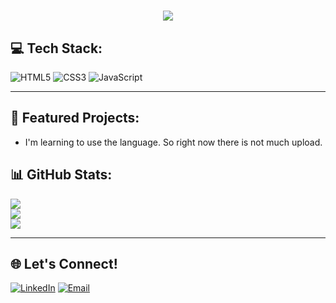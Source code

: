 <!-- Show the name -->
<h1 align="center">
    <img src="https://readme-typing-svg.herokuapp.com/?font=Righteous&size=35&center=true&vCenter=true&width=350&height=70&duration=5000&lines=Hi+There!+👋;+I'm+Irene+Frias!;&background=ffffff&color=000000" />
</h1>

## 💻 Tech Stack:
![HTML5](https://img.shields.io/badge/html5-%23E34F26.svg?style=for-the-badge&logo=html5&logoColor=white) 
![CSS3](https://img.shields.io/badge/css3-%231572B6.svg?style=for-the-badge&logo=css3&logoColor=white)
![JavaScript](https://img.shields.io/badge/javascript-%23323330.svg?style=for-the-badge&logo=javascript&logoColor=%23F7DF1E)

---

## 🌟 Featured Projects:
-   I'm learning to use the language. So right now there is not much upload.
<!--
### 🧠 [Project Name](https://github.com/yourusername/projectname)
- **Description**: In process.

### 🔗 [Another Project](https://github.com/yourusername/anotherproject)
- **Description**: In process. 

--- -->

## 📊 GitHub Stats:
![](https://github-readme-stats.vercel.app/api?username=Irene-Frias&theme=default&hide_border=true&include_all_commits=false&count_private=true)<br/>
![](https://github-readme-streak-stats.herokuapp.com/?user=Irene-Frias&theme=default&hide_border=true)<br/>
![](https://github-readme-stats.vercel.app/api/top-langs/?username=Irene-Frias&theme=default&hide_border=true&include_all_commits=false&count_private=true&layout=compact)

---

## 🌐 Let's Connect!

[![LinkedIn](https://img.shields.io/badge/LinkedIn-0077B5?style=for-the-badge&logo=linkedin&logoColor=white)](https://www.linkedin.com/in/IreneFrías/)
[![Email](https://img.shields.io/badge/Email-D14836?style=for-the-badge&logo=gmail&logoColor=white)](mailto:irene15frias@gmail.com)

<!--
---

## 💡 Inspiration & Learning
- **Book I'm Reading**: *"Clean Code"* by Robert C. Martin
- **Latest Tutorial**: [Learn React in 30 Minutes](https://www.youtube.com/watch?v=example)
- **Favorite Podcast**: [Syntax - Tasty Web Development Treats](https://syntax.fm/) -->
